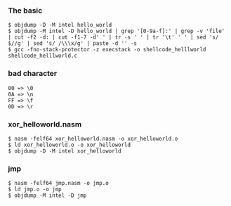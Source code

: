 ### The basic

```
$ objdump -D -M intel hello_world
$ objdump -M intel -D hello_world | grep '[0-9a-f]:' | grep -v 'file' | cut -f2 -d: | cut -f1-7 -d' ' | tr -s ' ' | tr '\t' ' ' | sed 's/ $//g' | sed 's/ /\\\x/g' | paste -d '' -s 
$ gcc -fno-stack-protector -z execstack -o shellcode_helllworld shellcode_helllworld.c
```

### bad character
```
00 => \0
0A => \n
FF => \f
0D => \r
```


### xor_helloworld.nasm
```
$ nasm -felf64 xor_helloworld.nasm -o xor_helloworld.o
$ ld xor_helloworld.o -o xor_helloworld
$ objdump -D -M intel xor_helloworld
```

### jmp
```
$ nasm -felf64 jmp.nasm -o jmp.o
$ ld jmp.o -o jmp
$ objdump -M intel -D jmp
```
